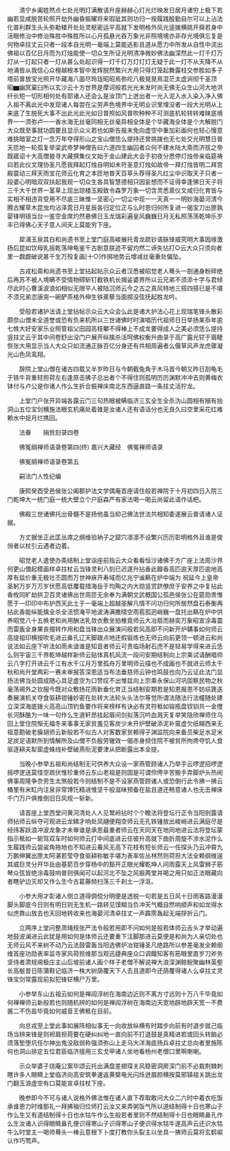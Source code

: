 <!-- { "loadSidebar": true } -->
　　清宁乡阖姓然点七处光明灯满散请升座赫赫心灯光烂映发日居月诸穷上极下若幽若显咸脱苦轮照开劫外幽昏振曜将来瑕玼其则功归一揆履践殷勤自尔可以上沾法化普利群生头头弥勒楼开处处灵枢密运平高就下发明格外风光竖拨横挑开舜若身中活眼修治中修治殊胜中殊胜所以心月孤悬光吞万象光非照境境亦非存光境俱忘复是何物卓拄丈云只者一段本自光明一毫端上莫能逃影且道从愿力中所发从自性中流出佛祖以百亿日月而为灯烛能使一切众生所证光明清净微妙佛法幽深然此一灯千灯万灯从一灯起只者一灯从甚么处起识得一灯千灯万灯灯灯无疑于此一灯不从天降不从地涌皆从我信心众檀越根本智中发辉脱然繁兴大用只得灯笼起舞露柱交参胜如多子塔前普放宝光照开华藏海八面尽玲珑昭昭焉弥纶八极晃晃焉混茫太虚涧彻千圣顶　昭▆幽冥窠臼所以玄沙云十方世界是摩诃般若光光未发时尚无佛无众生山河大地洪纤长短一切形相何处有耶诸人还会么是汝顶门上迸出者一光入泥入水入染入净入佛入祖不离此光中发现诸人每尝在尘劳声色境界中无明业识里埋没者一段大光明从上来底了生脱死大事不出此光此光如日普照如风普吹种种不可测底机轮转转难昧底境界一一须弥卢一一香水海无丝毫同相无丝毫异相全体是个华藏海全体是个大解脱门大众既至事就功圆要且显示众义若也如斯告报未免向虚空中重加彩画何也轻心慢意难挑暗室之灯一念万年夺得形山之宝山僧恁么提持还曾挑拨也无七处交光明慧日普天匝地一轮孤复举梁武帝梦神僧告曰六道四生幽囚者众何不建水陆大斋而济拔之帝既寤诏十大高僧披寻大藏撰集仪文始于金山建此大会于初夜分悉停灯烛帝亲临筵祷曰若此仪文理协圣凡愿我拜起灯烛自明如未符圣意灯烛如故帝一拜灯烛皆明二拜宫殿震动三拜天雨宝花师云化育之本匝地普天百草头荐得圣凡红尘中识取天子只者一段婆心明暗双双扶起我观一切众生各具智慧德相只因妄想而不证得幸逢佛日天子将三千大千世界一茎草上现出琼楼玉殿致令森罗万象一切含灵悉禀仪文咸归化育皆与实相不相违背受用不尽底三昧惟一坚密心一切尘中现一一天真一一明妙海晏河清今腾古耀草木昆虫均沾泽雿日月星辰各归定位正与么时恩归何所复进一偈宝刀出匣孰婴锋明镜当台一鉴空金席灼然悬佛日玉龙瑞彩遍皇风巍巍日月无私照荡荡乾坤乐岁丰已得佛心天子意人间天上莫能穷下座。

　　犀浦玉泉其白和尚遗书至上堂门庭高峻展托青龙疏钞语脉锋威究明大事因缘激扬后昆如饮母乳摇乾荡坤龟鉴千古剧意朕迹不留灼然二谛失怗打○云大众只须向者里一觑觑破说甚千生万殁复画[十○]作掷地势云增减丝毫重处偏坠。

　　古戎松斋和尚遗书至上堂拈起帖示众云者汉悉被昭觉老人蓦头一劄通身粉碎绝后再苏不被人境瞒不受情物碍斩钉截铁机长揖娑婆界所以云兄弟不须添十字与君倾尽此时心曹溪波浪如相似无限平人被陆沉师云今之古之真风特地三搭四搭已是不堪不须兄弟恣唐突一碗酽茶格外伸生铁蒺藜当面掷没弦抚起胜龙吟。

　　受般若诸护法请上堂拈帖示众云大众会么此是诸大护法心花上现瑞笔锋头散彩颇奈山僧未全道誉或恐有负来机所以三世诸佛时时演唱历代祖师日日举扬某忝年逾七帙大好安家乐业照管祖父田园高枝攀不得棒上不成龙要得成人之美必须恁么提持竖拄丈云于其中间卷舒出没门户展开纵擒杀活呵佛权衡升曲录于高广露光铓于眉睫恢张大用显示当人大众只如流通正脉百亿分身还有共相周遍者么偃草风声龙虎骤凝光山色凤鸾翔。

　　辞院上堂山僧在诸古四载又半岁昨日与今朝截兔角于木马首今朝又昨日刮龟毛于铁牛背重轻担荷左右逢原击拂子总出者个不得住则孤明历历渊默冲冲去则黄梅衣钵付与卢公是你诸人作么生折合振禅床南北东西逼直路一条拄丈活狞龙。

　　上堂门户张开异端各露云门三句热眼被瞒临济三玄全生全杀沩山圆相有搦有抬洞山五位宝剑横施法眼玄机痛处着锥是汝诸人还有语话分也无良久曰空里采花红难赖水中捉月烂携回。

　　法眷　　捐赀刻录四卷

　　佛冤纲禅师语录卷第四(终)
嘉兴大藏经　佛冤禅师语录


　　佛冤纲禅师语录卷第五

　　嗣法门人性纪编

　　康熙癸酉受邑侯张公阖郡护法文学偶庵首座请住般若禅院于十月初四日入院三门乾坤大一统门庭一统大壁立个户庭森严有家法喝一喝云尚留此语作话杷。

　　佛殿三世诸佛托出骨髓不是扬他虽当抑己佛法世法共相知委遂展云普请诸人证据。

　　方丈据坐正此匡丛席之纲维验衲子之窟穴凛凛不设繁兴历历彰明格外且谁是俊俏者以杖引云遇者边着。

　　昭觉老人遣使办斋结制上堂诣座前指云大众看看恒沙诸佛于方广座上法周沙界何更山僧起模画样卓拄杖云当锋灵利八刻已迟遂升拈香此瓣香高匹逾天厚匹逾地高厚有兹价重无极壮丕圆而万世神庥开寿域而亿兆宁谧爇在炉中端为
祝延今上皇帝圣躬万岁万万岁伏愿高低覆载措海岳于均陶之内大勋竖赏跻僚庶于安养之中复拈此香攸同旷劫拱卫百灵诸佛出世周匝无余奉为满朝文武概国公孤邑侯张公在筵勋贵惟愿于一印印中布护西天此土于一毫端上超越圣解凡情不问功归何所居然盘石泰衡再拈此香能纵能擒全杀全活惯淹平地波涛满撒晴空雨雹孤迥峭巍一盘托出爇在炉中供养昭觉八十五帙老和尚用酬法乳敛衣敷坐拍椎竟师云大冶扇而赫奕万象昭宣涂毒震而雷轰全身果丧掇转作用和盘当锋出众展演问般若风高即不问新开炉韝事如何师云高提祖印横按吹毛进云鼻孔辽天脚跟点地还假锻炼也无师云向前更领一顿进云和尚说法如云座下听法如雨未谙谁是知音者师云可贵临场射石虎不是轻易学得来进云恁么则宇宙三千界乾坤越样新师云贴体真机风流一段问安期结制向上宗乘试请酬唱师云八字打开进云千江有水千江月万里孤舟万里明师云描也不成画也不就进云师太千秋和尚升堂两彩一赛未审报答深恩适当布法垂慈师云钟也鸣鼓也向乃云证此法门显扬法佛当处圆成随心具足虚空为口赞叹不出惟兹向上宗乘永保山河巩固察民物之秋毫荡阃外之钦服今既对众敷扬花雨新垂化育正当结制安期若是知恩报恩不妨埙篪迭奏展演机关夺食驱耕钳锤妙密在处转大法轮头头法尔等觉所谓法随法行法幢随处建立深深海底拨火高高山顶钓鱼要作将来榜样有诀必有灵符秪如镕瓶盘钗钏共一金搅长河酥酪为一味一句作么生道轩昂挂起眉间剑拟落沉吟血溅天复举笑隐欣禅师住乌回上堂住院惭无福冬来事事无家贫羞见客炭少未开炉壁破添泥补窗虚欠纸糊西来无祖意勘破老臊胡师云新般若不似古人对客数家贫赖得子渊监院向来备员柴足水足米足炭足语默所到情解所及山僧不负殷劳辙效一偈赤身频住院不被贫所拘搀夺饥人食驱逐耕夫犁窗虚蛛线补壁破燕衔泥要津从把断露出本全提。

　　当晚小参举五祖和尚结制无可供养大众设一家燕管顾诸人乃举手云啰逻招啰逻摇啰逻送莫怪空疏伏惟珍重师云东山老祖是则固是可谓伶俜辛苦搬手弄脚炉头热闹佛事周隆争奈劳生太煞般若今则结制不是不设家燕管顾诸人或恐倒行此令拂一拂云桶里有米缸内注泉非常馎饦精进惟坚千般滋味预备在盐且道还畅意诸人也无击禅床千门万户俱推倒旧日风规一斩新。

　　请首座上堂西堂问黄河清处人人见鹫岭拈时个个瞻法将登坛行正令当阳剖露请师拈师云纵夺可观进云龙鳞才响处凤翮便翔空师云无孔铁锤放出峻峭进云满庭尽是经纬客跃浪冲波龙象才未审谁是承恩最重者师云在天同天在地同地进云法将登坛蒙指示秪如一轭驾双车时如何师云打中间底进云任彼升高就下曲折周旋不涉水泥作么生履践师云袈裟角拖地也不知进云春风无高下花枝有短长师云一任探头乃云冲霄九万鹏伸翼出匣太阿湛若莹夺食驱耕称敏手堪为表率佐丛林然则荷担大法全赖纲维逞其威巨灵分开华岳由基箭百步穿杨中的豁开正眼光耀乾坤人间雨露天上风雷狮子筋琴众弦皆绝涂毒鼓响普则俱闻可以起河北不坠之风振两堂并喝之用只如正法眼藏向者瞎驴边灭却又作么生今古葛藤频扫荡三千刹土一浮沤。

　　小参大用才彰诸人侧立道得倜傥分明便是透脱一句若是五日风十日雨客路漫漫脚头脚底今日则有明日则无生机一路转见馍糊当负冲天气概自然响顺声和如龙得水似虎靠山放去也天回地转收来也海晏河清卓拄丈一声霹雳轰起无端拶折云门。

　　立两序上堂问整肃绳规张严法令般若用即不问如何是般若体师云舌头才举动遍地鼓波澜进云此犹是用如何是体师云还要重下注脚那进云莫便是和尚为人亲切处也无师云风不来树不动乃云法鼓雷轰当阳选佛炉冶钳锤圣凡绝路所以参差毫发全赖纲维首座功勋表率监寺家风荷担维那当观迅捷典座众口调饘知客有筋眼里直岁刀斧务坚侍者肃规阃极庄主山后坡前诸人画个样子老僧不解说禅大浪深渊鲸鲵聚幽林英壑长高梴昔日陈蒲鞋记临济一株大树荫覆天下人去且道即今还荫覆得诸人么卓拄丈灵锋宝剑常露现前拟犯锋铓横尸万里。

　　小参举东山五祖云如何是禅阎浮树在海南边近则不离方寸远则十万八千毕竟如何禅禅师云新般若也则随机辨的如何是禅阎浮树在海南边天宽地辟地辟天宽一不费酱二不伤盐毕竟如何威音王佛秪在目前。

　　向总戎至上堂此事如展阵相似事无一向收放纵横有时踏步向前有时退步就己临场当辨来锋是则袒肩担荷要在硬纠纠地一直向前不打退鼓是真精进若或回头转脑必须落堑堕坑任尔神出鬼没敌弱称强须弥山上走马大洋海底扬兵卓拄丈总向者里施陈何也洞山排定五位君臣临济擅用三玄戈甲诸人坐地看杨州老僧口里啊喇喇。

　　示众举婆子烧庵公案毕颂云托出满盘差翅琛关风稳密洞房深门前不必栽荆棘刺瞎许多人眼睛上堂临济向高安筑拳速返黄檗电光闪烁迸眉颜横按莫邪镇祖关跳出龙门翻玉浪虚空有口莫能宣卓拄杖下座。

　　晚参即今不可与诸人说格外佛法惟在诸人直下荐取敢问大众二六时中着衣吃饭承谁恩力时维那礼一拜拂袖归位师打云汝又来弄粥饭气所以道结制得十日也寒山子作么生又有道结制得十日也水牯牛作么生般若者里则不然结制得十日也眼睛鼻孔作么生汝诸人识得眼睛鼻孔便识得寒山子识得寒山子便识得水牯牛遂高声云还识水牯牛么时堂主一喝师蓦头一棒云意根下卜度打教你头裂主以坐具一拂师云莫将玄鹤唳认作巧莺声。

